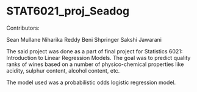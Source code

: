 # STAT6021_proj_Seadog

Contributors:

Sean Mullane
Niharika Reddy
Beni Shpringer
Sakshi Jawarani

The said project was done as a part of final project for Statistics 6021: Introduction to Linear Regression Models. 
The goal was to predict quality ranks of wines based on a number of physico-chemical properties like acidity, sulphur content, alcohol content, etc.

The model used was a probabilistic odds logistic regression model.
